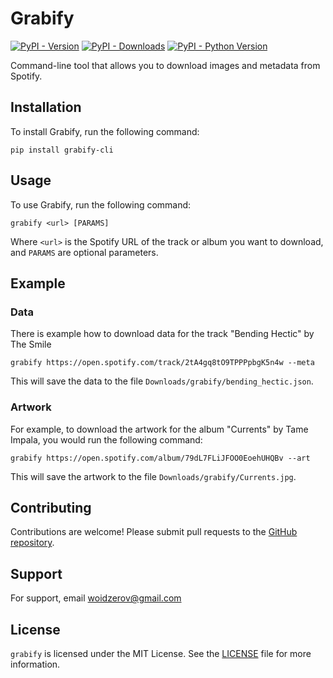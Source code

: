# Grabify

[![PyPI - Version](https://img.shields.io/pypi/v/grabify-cli.svg)](https://pypi.org/project/grabify-cli)
[![PyPI - Downloads](https://img.shields.io/pypi/dm/grabify-cli)](https://pypi.org/project/grabify-cli)
[![PyPI - Python Version](https://img.shields.io/pypi/pyversions/grabify-cli.svg)](https://pypi.org/project/grabify-cli)

Command-line tool that allows you to download images and metadata from Spotify.

## Installation

To install Grabify, run the following command:

```
pip install grabify-cli
```

## Usage

To use Grabify, run the following command:

```
grabify <url> [PARAMS]
```

Where `<url>` is the Spotify URL of the track or album you want to download, and `PARAMS` are optional parameters.

## Example

### Data

There is example how to download data for the track "Bending Hectic" by The Smile

```
grabify https://open.spotify.com/track/2tA4gq8tO9TPPPpbgK5n4w --meta
```

This will save the data to the file `Downloads/grabify/bending_hectic.json`.

### Artwork

For example, to download the artwork for the album "Currents" by Tame Impala, you would run the following command:

```
grabify https://open.spotify.com/album/79dL7FLiJFOO0EoehUHQBv --art
```

This will save the artwork to the file `Downloads/grabify/Currents.jpg`.

## Contributing

Contributions are welcome! Please submit pull requests to the [GitHub repository](https://github.com/woidzero/grabify).

## Support

For support, email <a href="mailto://woidzerov@gmail.com">woidzerov@gmail.com</a>

## License

`grabify` is licensed under the MIT License. See the [LICENSE](LICENSE) file for more information.
